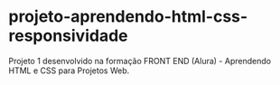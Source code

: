 # projeto-aprendendo-html-css-responsividade
Projeto 1 desenvolvido na formação FRONT END (Alura) - Aprendendo HTML e CSS para Projetos Web.
